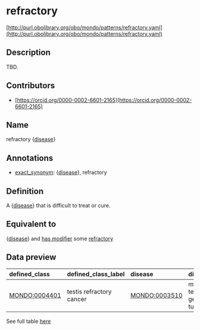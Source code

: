 # refractory 

[http://purl.obolibrary.org/obo/mondo/patterns/refractory.yaml](http://purl.obolibrary.org/obo/mondo/patterns/refractory.yaml)
## Description 

TBD.
## Contributors 
* [https://orcid.org/0000-0002-6601-2165](https://orcid.org/0000-0002-6601-2165) 
## Name 

refractory {[disease](http://purl.obolibrary.org/obo/MONDO_0000001)}

## Annotations 

* [exact_synonym](http://www.geneontology.org/formats/oboInOwl#hasExactSynonym): {[disease](http://purl.obolibrary.org/obo/MONDO_0000001)}, refractory

## Definition 

A {[disease](http://purl.obolibrary.org/obo/MONDO_0000001)} that is difficult to treat or cure.

## Equivalent to 

{[disease](http://purl.obolibrary.org/obo/MONDO_0000001)} and [has modifier](http://purl.obolibrary.org/obo/RO_0002573) some [refractory](http://purl.obolibrary.org/obo/HP_0031375)

## Data preview 
| defined_class                                | defined_class_label      | disease                                      | disease_label                        |
|:---------------------------------------------|:-------------------------|:---------------------------------------------|:-------------------------------------|
| [MONDO:0004401](http://purl.obolibrary.org/obo/MONDO_0004401) | testis refractory cancer | [MONDO:0003510](http://purl.obolibrary.org/obo/MONDO_0003510) | malignant testicular germ cell tumor |

See full table [here](https://github.com/monarch-initiative/mondo/blob/master/src/patterns/data/matches/refractory.tsv) 
